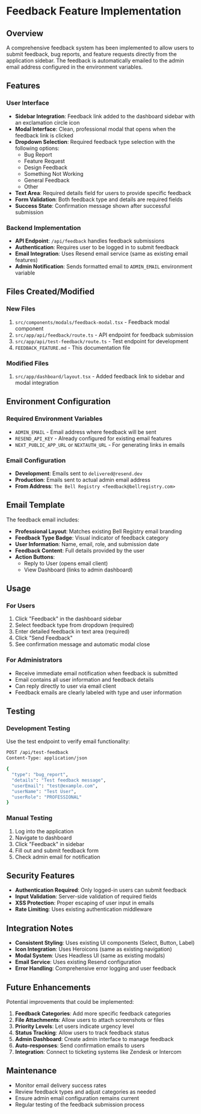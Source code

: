 # Feedback Feature Implementation

## Overview

A comprehensive feedback system has been implemented to allow users to submit feedback, bug reports, and feature requests directly from the application sidebar. The feedback is automatically emailed to the admin email address configured in the environment variables.

## Features

### User Interface
- **Sidebar Integration**: Feedback link added to the dashboard sidebar with an exclamation circle icon
- **Modal Interface**: Clean, professional modal that opens when the feedback link is clicked
- **Dropdown Selection**: Required feedback type selection with the following options:
  - Bug Report
  - Feature Request
  - Design Feedback
  - Something Not Working
  - General Feedback
  - Other
- **Text Area**: Required details field for users to provide specific feedback
- **Form Validation**: Both feedback type and details are required fields
- **Success State**: Confirmation message shown after successful submission

### Backend Implementation
- **API Endpoint**: `/api/feedback` handles feedback submissions
- **Authentication**: Requires user to be logged in to submit feedback
- **Email Integration**: Uses Resend email service (same as existing email features)
- **Admin Notification**: Sends formatted email to `ADMIN_EMAIL` environment variable

## Files Created/Modified

### New Files
1. `src/components/modals/feedback-modal.tsx` - Feedback modal component
2. `src/app/api/feedback/route.ts` - API endpoint for feedback submission
3. `src/app/api/test-feedback/route.ts` - Test endpoint for development
4. `FEEDBACK_FEATURE.md` - This documentation file

### Modified Files
1. `src/app/dashboard/layout.tsx` - Added feedback link to sidebar and modal integration

## Environment Configuration

### Required Environment Variables
- `ADMIN_EMAIL` - Email address where feedback will be sent
- `RESEND_API_KEY` - Already configured for existing email features
- `NEXT_PUBLIC_APP_URL` or `NEXTAUTH_URL` - For generating links in emails

### Email Configuration
- **Development**: Emails sent to `delivered@resend.dev` 
- **Production**: Emails sent to actual admin email address
- **From Address**: `The Bell Registry <feedback@bellregistry.com>`

## Email Template

The feedback email includes:
- **Professional Layout**: Matches existing Bell Registry email branding
- **Feedback Type Badge**: Visual indicator of feedback category
- **User Information**: Name, email, role, and submission date
- **Feedback Content**: Full details provided by the user
- **Action Buttons**: 
  - Reply to User (opens email client)
  - View Dashboard (links to admin dashboard)

## Usage

### For Users
1. Click "Feedback" in the dashboard sidebar
2. Select feedback type from dropdown (required)
3. Enter detailed feedback in text area (required)
4. Click "Send Feedback"
5. See confirmation message and automatic modal close

### For Administrators
- Receive immediate email notification when feedback is submitted
- Email contains all user information and feedback details
- Can reply directly to user via email client
- Feedback emails are clearly labeled with type and user information

## Testing

### Development Testing
Use the test endpoint to verify email functionality:

```bash
POST /api/test-feedback
Content-Type: application/json

{
  "type": "bug_report",
  "details": "Test feedback message",
  "userEmail": "test@example.com",
  "userName": "Test User",
  "userRole": "PROFESSIONAL"
}
```

### Manual Testing
1. Log into the application
2. Navigate to dashboard
3. Click "Feedback" in sidebar
4. Fill out and submit feedback form
5. Check admin email for notification

## Security Features

- **Authentication Required**: Only logged-in users can submit feedback
- **Input Validation**: Server-side validation of required fields
- **XSS Protection**: Proper escaping of user input in emails
- **Rate Limiting**: Uses existing authentication middleware

## Integration Notes

- **Consistent Styling**: Uses existing UI components (Select, Button, Label)
- **Icon Integration**: Uses Heroicons (same as existing navigation)
- **Modal System**: Uses Headless UI (same as existing modals)
- **Email Service**: Uses existing Resend configuration
- **Error Handling**: Comprehensive error logging and user feedback

## Future Enhancements

Potential improvements that could be implemented:
1. **Feedback Categories**: Add more specific feedback categories
2. **File Attachments**: Allow users to attach screenshots or files
3. **Priority Levels**: Let users indicate urgency level
4. **Status Tracking**: Allow users to track feedback status
5. **Admin Dashboard**: Create admin interface to manage feedback
6. **Auto-responses**: Send confirmation emails to users
7. **Integration**: Connect to ticketing systems like Zendesk or Intercom

## Maintenance

- Monitor email delivery success rates
- Review feedback types and adjust categories as needed
- Ensure admin email configuration remains current
- Regular testing of the feedback submission process 